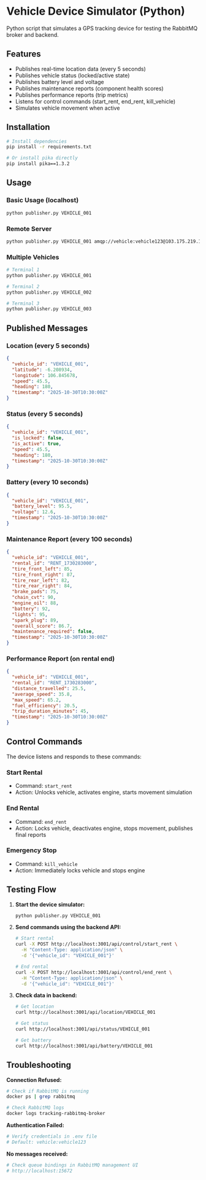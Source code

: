 # Vehicle Device Simulator (Python)

Python script that simulates a GPS tracking device for testing the RabbitMQ broker and backend.

## Features

- Publishes real-time location data (every 5 seconds)
- Publishes vehicle status (locked/active state)
- Publishes battery level and voltage
- Publishes maintenance reports (component health scores)
- Publishes performance reports (trip metrics)
- Listens for control commands (start_rent, end_rent, kill_vehicle)
- Simulates vehicle movement when active

## Installation

```bash
# Install dependencies
pip install -r requirements.txt

# Or install pika directly
pip install pika==1.3.2
```

## Usage

### Basic Usage (localhost)
```bash
python publisher.py VEHICLE_001
```

### Remote Server
```bash
python publisher.py VEHICLE_001 amqp://vehicle:vehicle123@103.175.219.138:5672
```

### Multiple Vehicles
```bash
# Terminal 1
python publisher.py VEHICLE_001

# Terminal 2
python publisher.py VEHICLE_002

# Terminal 3
python publisher.py VEHICLE_003
```

## Published Messages

### Location (every 5 seconds)
```json
{
  "vehicle_id": "VEHICLE_001",
  "latitude": -6.208934,
  "longitude": 106.845678,
  "speed": 45.5,
  "heading": 180,
  "timestamp": "2025-10-30T10:30:00Z"
}
```

### Status (every 5 seconds)
```json
{
  "vehicle_id": "VEHICLE_001",
  "is_locked": false,
  "is_active": true,
  "speed": 45.5,
  "heading": 180,
  "timestamp": "2025-10-30T10:30:00Z"
}
```

### Battery (every 10 seconds)
```json
{
  "vehicle_id": "VEHICLE_001",
  "battery_level": 95.5,
  "voltage": 12.6,
  "timestamp": "2025-10-30T10:30:00Z"
}
```

### Maintenance Report (every 100 seconds)
```json
{
  "vehicle_id": "VEHICLE_001",
  "rental_id": "RENT_1730283000",
  "tire_front_left": 85,
  "tire_front_right": 87,
  "tire_rear_left": 82,
  "tire_rear_right": 84,
  "brake_pads": 75,
  "chain_cvt": 90,
  "engine_oil": 88,
  "battery": 92,
  "lights": 95,
  "spark_plug": 89,
  "overall_score": 86.7,
  "maintenance_required": false,
  "timestamp": "2025-10-30T10:30:00Z"
}
```

### Performance Report (on rental end)
```json
{
  "vehicle_id": "VEHICLE_001",
  "rental_id": "RENT_1730283000",
  "distance_travelled": 25.5,
  "average_speed": 35.8,
  "max_speed": 65.2,
  "fuel_efficiency": 20.5,
  "trip_duration_minutes": 45,
  "timestamp": "2025-10-30T10:30:00Z"
}
```

## Control Commands

The device listens and responds to these commands:

### Start Rental
- Command: `start_rent`
- Action: Unlocks vehicle, activates engine, starts movement simulation

### End Rental
- Command: `end_rent`
- Action: Locks vehicle, deactivates engine, stops movement, publishes final reports

### Emergency Stop
- Command: `kill_vehicle`
- Action: Immediately locks vehicle and stops engine

## Testing Flow

1. **Start the device simulator:**
   ```bash
   python publisher.py VEHICLE_001
   ```

2. **Send commands using the backend API:**
   ```bash
   # Start rental
   curl -X POST http://localhost:3001/api/control/start_rent \
     -H "Content-Type: application/json" \
     -d '{"vehicle_id": "VEHICLE_001"}'

   # End rental
   curl -X POST http://localhost:3001/api/control/end_rent \
     -H "Content-Type: application/json" \
     -d '{"vehicle_id": "VEHICLE_001"}'
   ```

3. **Check data in backend:**
   ```bash
   # Get location
   curl http://localhost:3001/api/location/VEHICLE_001

   # Get status
   curl http://localhost:3001/api/status/VEHICLE_001

   # Get battery
   curl http://localhost:3001/api/battery/VEHICLE_001
   ```

## Troubleshooting

**Connection Refused:**
```bash
# Check if RabbitMQ is running
docker ps | grep rabbitmq

# Check RabbitMQ logs
docker logs tracking-rabbitmq-broker
```

**Authentication Failed:**
```bash
# Verify credentials in .env file
# Default: vehicle:vehicle123
```

**No messages received:**
```bash
# Check queue bindings in RabbitMQ management UI
# http://localhost:15672
```